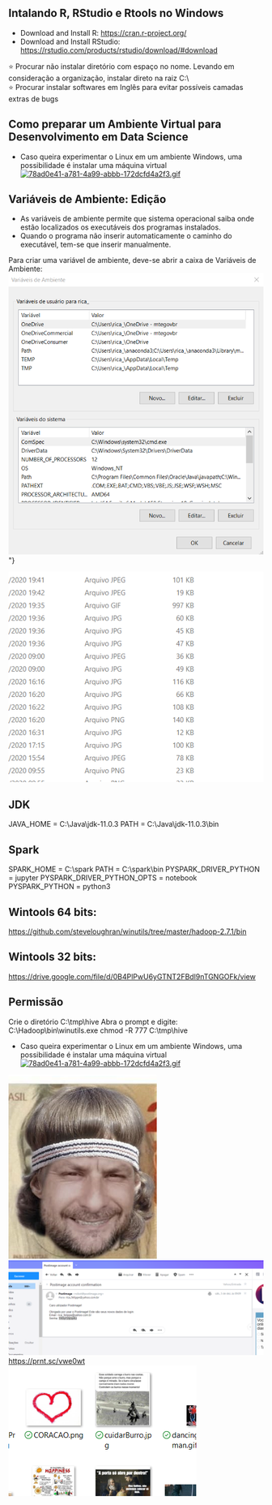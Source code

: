 ##  Intalando R, RStudio e Rtools no Windows

- Download and Install R: https://cran.r-project.org/
- Download and Install RStudio: https://rstudio.com/products/rstudio/download/#download

:star: Procurar não instalar diretório com espaço no nome. Levando em consideração a organização, instalar direto na raiz C:\  
:star: Procurar instalar softwares em Inglês para evitar possíveis camadas extras de bugs 


##  Como preparar um Ambiente Virtual para Desenvolvimento em Data Science
- Caso queira experimentar o Linux em um ambiente Windows, uma possibilidade é instalar uma máquina virtual 
[![78ad0e41-a781-4a99-abbb-172dcfd4a2f3.gif](https://i.postimg.cc/L6RgHc4d/78ad0e41-a781-4a99-abbb-172dcfd4a2f3.gif)](https://postimg.cc/14C3BYNM)


##  Variáveis de Ambiente: Edição
- As variáveis de ambiente permite que sistema operacional saiba onde estão localizados os executáveis dos programas instalados.
- Quando o programa não inserir automaticamente o caminho do executável, tem-se que inserir manualmente.

Para criar uma variável de ambiente, deve-se abrir a caixa de Variáveis de Ambiente:
![variaveis_ambiente](./Imagens/variaveis_ambiente.png)"}

![](./Imagens/teste_500x400.png)
 
 
## JDK
JAVA_HOME = C:\Java\jdk-11.0.3
PATH = C:\Java\jdk-11.0.3\bin

## Spark
SPARK_HOME = C:\spark
PATH = C:\spark\bin
PYSPARK_DRIVER_PYTHON = jupyter
PYSPARK_DRIVER_PYTHON_OPTS = notebook
PYSPARK_PYTHON = python3

## Wintools 64 bits:
https://github.com/steveloughran/winutils/tree/master/hadoop-2.7.1/bin

## Wintools 32 bits:
https://drive.google.com/file/d/0B4PlPwU6yGTNT2FBdl9nTGNGOFk/view

## Permissão
Crie o diretório C:\tmp\hive
Abra o prompt e digite: C:\Hadoop\bin\winutils.exe chmod -R 777 C:\tmp\hive

- Caso queira experimentar o Linux em um ambiente Windows, uma possibilidade é instalar uma máquina virtual 
[![78ad0e41-a781-4a99-abbb-172dcfd4a2f3.gif](https://i.postimg.cc/L6RgHc4d/78ad0e41-a781-4a99-abbb-172dcfd4a2f3.gif)](https://postimg.cc/14C3BYNM)



![CaraElsa.png](./Imagens/CaraElsa.png)
![lixo_3.png](./Imagens/lixo_3.png)
https://prnt.sc/vwe0wt
![lixo_4.png](./Imagens/lixo_4.png)
